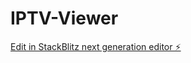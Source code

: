 # IPTV-Viewer

[Edit in StackBlitz next generation editor ⚡️](https://stackblitz.com/~/github.com/joe-shenouda/IPTV-Viewer)